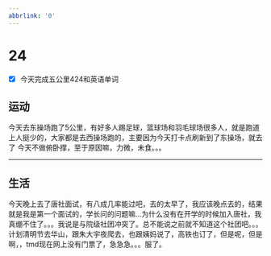 ```yaml
---
abbrlink: '0'
---
```

# 24

- [x] 今天完成五公里424和英语单词

## 运动

今天去东操场跑了5公里，有好多人踢足球，篮球场和羽毛球场很多人，就是跑道上人挺少的，大家都是去西操场跑的，主要因为今天打卡点刷新到了东操场，就去了
今天不做俯卧撑，至于原因嘛，力微，未食。。。
***

## 生活

今天晚上去了唐社面试，有八成几率能过吧，去的太早了，我应该晚点去的，结果就是我是第一个面试的，学长问的问题嘛...为什么没有在开学的时候加入唐社，我真绷不住了。。。我说是与院级社团冲突了。总不能说之前就不知道这个社团吧。。。
计划清明节去华山，跟朱大宇夜爬去，也跟姨妈说了，高铁也订了，但是呢，但是啊，，tmd现在网上没有门票了，急急急。。。服了。
